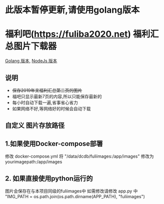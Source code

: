 # 此版本暂停更新,请使用golang版本
# 福利吧(https://fuliba2020.net) 福利汇总图片下载器

[Golang 版本](https://github.com/williamyan1024/fuliimg_go),  [NodeJs 版本](https://github.com/williamyan1024/fuliimg_js)

## 说明
- ~~保存2019年来福利汇总第二页的图片~~
- 福吧只显示最新7页的内容,所以只能保存最新的
- 每小时自动下载一遍,省事省心省力
- 如果网络不好,等网络好的时候会自动下载


## 自定义 图片存放路径

## 1.如果使用Docker-compose部署
修改 docker-compose.yml
将 "/data/dcdb/fuliimages:/app/images" 修改为 yourimagepath:/app/images

## 2. 如果直接使用python运行的
图片会保存在与本项目同级的fuliimages中
如需修改请修改 app.py 中
"IMG_PATH = os.path.join(os.path.dirname(APP_PATH), "fuliimages")

